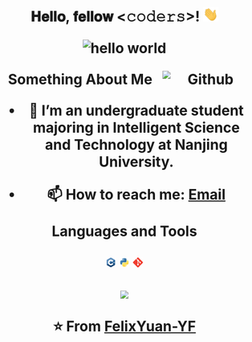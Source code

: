 <h1 align="center">𝐇𝐞𝐥𝐥𝐨, 𝐟𝐞𝐥𝐥𝐨𝐰 <𝚌𝚘𝚍𝚎𝚛𝚜></𝚌𝚘𝚍𝚎𝚛𝚜>! <img src="https://raw.githubusercontent.com/ABSphreak/ABSphreak/master/gifs/Hi.gif" width="30px" alt="">
<br>

![hello world](https://github.com/hayat-tamboli/hayat-tamboli/raw/master/hello-world.png)

<img width="35%" align="right" alt="Github" src="https://user-images.githubusercontent.com/48678280/88862734-4903af80-d201-11ea-968b-9c939d88a37c.gif" />

**Something About Me**

- 🔭 I’m an undergraduate student majoring in Intelligent Science and Technology at Nanjing University.
<!-- - 📚 I’m currently learning 3D Vision tutored by my professor. -->
- 📫 How to reach me: [Email](mailto:felixyuan2003@outlook.com)
<!-- - 👯 I’m looking for a software development internship. -->

**Languages and Tools**

<code><img height="20" src="https://raw.githubusercontent.com/github/explore/80688e429a7d4ef2fca1e82350fe8e3517d3494d/topics/cpp/cpp.png"></code>
<code><img height="20" src="https://raw.githubusercontent.com/github/explore/80688e429a7d4ef2fca1e82350fe8e3517d3494d/topics/python/python.png"></code>
<code><img height="20" src="https://raw.githubusercontent.com/github/explore/80688e429a7d4ef2fca1e82350fe8e3517d3494d/topics/git/git.png"></code>

![](https://github-readme-stats.vercel.app/api?username=FelixYuan-YF&show_icons=true&hide_border=true)

⭐️ From [FelixYuan-YF](https://github.com/FelixYuan-YF)

<a href="https://github.com/NJU-3DV/SpatialVID">
  <img align="left" src="https://github-readme-stats.vercel.app/api/pin/?username=NJU-3DV&repo=SpatialVID"  alt=""/>
</a>
